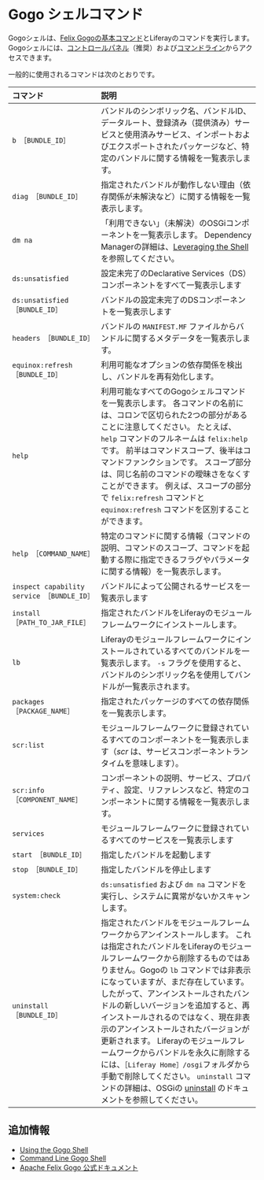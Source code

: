 # Gogo シェルコマンド

Gogoシェルは、[Felix Gogoの基本コマンド](https://felix.apache.org/documentation/subprojects/apache-felix-gogo.html#basic-commands)とLiferayのコマンドを実行します。 Gogoシェルには、[コントロールパネル](../using-the-gogo-shell.md)（推奨）および[コマンドライン](./command-line-gogo-shell.md)からアクセスできます。

一般的に使用されるコマンドは次のとおりです。

| コマンド                                     | 説明                                                                                                                                                                                                                                                                                                                                                                                                                                       |
|:---------------------------------------- |:---------------------------------------------------------------------------------------------------------------------------------------------------------------------------------------------------------------------------------------------------------------------------------------------------------------------------------------------------------------------------------------------------------------------------------------- |
| `b ［BUNDLE_ID］`                          | バンドルのシンボリック名、バンドルID、データルート、登録済み（提供済み）サービスと使用済みサービス、インポートおよびエクスポートされたパッケージなど、特定のバンドルに関する情報を一覧表示します。                                                                                                                                                                                                                                                                                                                                       |
| `diag ［BUNDLE_ID］`                       | 指定されたバンドルが動作しない理由（依存関係が未解決など）に関する情報を一覧表示します。                                                                                                                                                                                                                                                                                                                                                                                             |
| `dm na`                                  | 「利用できない」（未解決）のOSGiコンポーネントを一覧表示します。 Dependency Managerの詳細は、[Leveraging the Shell](http://felix.apache.org/documentation/subprojects/apache-felix-dependency-manager/tutorials/leveraging-the-shell.html)を参照してください。                                                                                                                                                                                                                        |
| `ds:unsatisfied`                         | 設定未完了のDeclarative Services（DS）コンポーネントをすべて一覧表示します                                                                                                                                                                                                                                                                                                                                                                                         |
| `ds:unsatisfied ［BUNDLE_ID］`             | バンドルの設定未完了のDSコンポーネントを一覧表示します                                                                                                                                                                                                                                                                                                                                                                                                             |
| `headers ［BUNDLE_ID］`                    | バンドルの `MANIFEST.MF` ファイルからバンドルに関するメタデータを一覧表示します。                                                                                                                                                                                                                                                                                                                                                                                         |
| `equinox:refresh ［BUNDLE_ID］`            | 利用可能なオプションの依存関係を検出し、バンドルを再有効化します。                                                                                                                                                                                                                                                                                                                                                                                                        |
| `help`                                   | 利用可能なすべてのGogoシェルコマンドを一覧表示します。 各コマンドの名前には、コロンで区切られた2つの部分があることに注意してください。 たとえば、 `help` コマンドのフルネームは `felix:help`です。 前半はコマンドスコープ、後半はコマンドファンクションです。 スコープ部分は、同じ名前のコマンドの曖昧さをなくすことができます。 例えば、スコープの部分で `felix:refresh` コマンドと `equinox:refresh` コマンドを区別することができます。                                                                                                                                                                                   |
| `help ［COMMAND_NAME］`                    | 特定のコマンドに関する情報（コマンドの説明、コマンドのスコープ、コマンドを起動する際に指定できるフラグやパラメータに関する情報）を一覧表示します。                                                                                                                                                                                                                                                                                                                                                                |
| `inspect capability service ［BUNDLE_ID］` | バンドルによって公開されるサービスを一覧表示します                                                                                                                                                                                                                                                                                                                                                                                                                |
| `install ［PATH_TO_JAR_FILE］`             | 指定されたバンドルをLiferayのモジュールフレームワークにインストールします。                                                                                                                                                                                                                                                                                                                                                                                                |
| `lb`                                     | Liferayのモジュールフレームワークにインストールされているすべてのバンドルを一覧表示します。 `-s` フラグを使用すると、バンドルのシンボリック名を使用してバンドルが一覧表示されます。                                                                                                                                                                                                                                                                                                                                         |
| `packages ［PACKAGE_NAME］`                | 指定されたパッケージのすべての依存関係を一覧表示します。                                                                                                                                                                                                                                                                                                                                                                                                             |
| `scr:list`                               | モジュールフレームワークに登録されているすべてのコンポーネントを一覧表示します（*scr* は、サービスコンポーネントランタイムを意味します）。                                                                                                                                                                                                                                                                                                                                                                 |
| `scr:info ［COMPONENT_NAME］`              | コンポーネントの説明、サービス、プロパティ、設定、リファレンスなど、特定のコンポーネントに関する情報を一覧表示します。                                                                                                                                                                                                                                                                                                                                                                              |
| `services`                               | モジュールフレームワークに登録されているすべてのサービスを一覧表示します                                                                                                                                                                                                                                                                                                                                                                                                     |
| `start ［BUNDLE_ID］`                      | 指定したバンドルを起動します                                                                                                                                                                                                                                                                                                                                                                                                                           |
| `stop ［BUNDLE_ID］`                       | 指定したバンドルを停止します                                                                                                                                                                                                                                                                                                                                                                                                                           |
| `system:check`                           | `ds:unsatisfied` および `dm na` コマンドを実行し、システムに異常がないかスキャンします。                                                                                                                                                                                                                                                                                                                                                                                |
| `uninstall ［BUNDLE_ID］`                  | 指定されたバンドルをモジュールフレームワークからアンインストールします。 これは指定されたバンドルをLiferayのモジュールフレームワークから削除するものではありません。Gogoの `lb` コマンドでは非表示になっていますが、まだ存在しています。 したがって、アンインストールされたバンドルの新しいバージョンを追加すると、再インストールされるのではなく、現在非表示のアンインストールされたバージョンが更新されます。 Liferayのモジュールフレームワークからバンドルを永久に削除するには、`［Liferay Home］/osgi`フォルダから手動で削除してください。 `uninstall` コマンドの詳細は、OSGiの [uninstall](https://osgi.org/javadoc/r6/core/org/osgi/framework/Bundle.html#uninstall\(\)) のドキュメントを参照してください。 |

## 追加情報

* [Using the Gogo Shell](../using-the-gogo-shell.md)
* [Command Line Gogo Shell](./command-line-gogo-shell.md)
* [Apache Felix Gogo 公式ドキュメント](http://felix.apache.org/documentation/subprojects/apache-felix-gogo.html)
